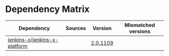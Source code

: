 # Dependency Matrix

Dependency | Sources | Version | Mismatched versions
---------- | ------- | ------- | -------------------
[jenkins-x/jenkins-x-platform](https://github.com/jenkins-x/jenkins-x-platform.git) |  | [2.0.1109](https://github.com/jenkins-x/jenkins-x-platform/releases/tag/v2.0.1109) | 
